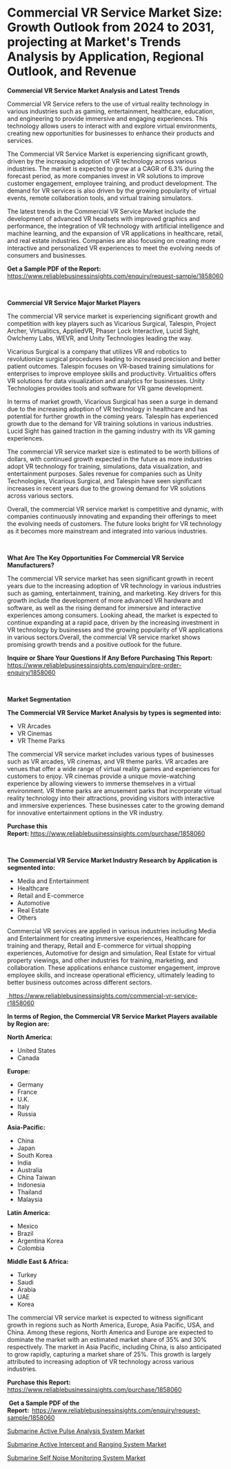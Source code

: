 <p><h1>Commercial VR Service Market Size: Growth Outlook from 2024 to 2031, projecting at Market's Trends Analysis by Application, Regional Outlook, and Revenue</h1></p><p><strong>Commercial VR Service Market Analysis and Latest Trends</strong></p>
<p><p>Commercial VR Service refers to the use of virtual reality technology in various industries such as gaming, entertainment, healthcare, education, and engineering to provide immersive and engaging experiences. This technology allows users to interact with and explore virtual environments, creating new opportunities for businesses to enhance their products and services.</p><p>The Commercial VR Service Market is experiencing significant growth, driven by the increasing adoption of VR technology across various industries. The market is expected to grow at a CAGR of 6.3% during the forecast period, as more companies invest in VR solutions to improve customer engagement, employee training, and product development. The demand for VR services is also driven by the growing popularity of virtual events, remote collaboration tools, and virtual training simulators.</p><p>The latest trends in the Commercial VR Service Market include the development of advanced VR headsets with improved graphics and performance, the integration of VR technology with artificial intelligence and machine learning, and the expansion of VR applications in healthcare, retail, and real estate industries. Companies are also focusing on creating more interactive and personalized VR experiences to meet the evolving needs of consumers and businesses.</p></p>
<p><strong>Get a Sample PDF of the Report:&nbsp;</strong> <a href="https://www.reliablebusinessinsights.com/enquiry/request-sample/1858060">https://www.reliablebusinessinsights.com/enquiry/request-sample/1858060</a></p>
<p>&nbsp;</p>
<p><strong>Commercial VR Service Major Market Players</strong></p>
<p><p>The commercial VR service market is experiencing significant growth and competition with key players such as Vicarious Surgical, Talespin, Project Archer, Virtualitics, AppliedVR, Phaser Lock Interactive, Lucid Sight, Owlchemy Labs, WEVR, and Unity Technologies leading the way.</p><p>Vicarious Surgical is a company that utilizes VR and robotics to revolutionize surgical procedures leading to increased precision and better patient outcomes. Talespin focuses on VR-based training simulations for enterprises to improve employee skills and productivity. Virtualitics offers VR solutions for data visualization and analytics for businesses. Unity Technologies provides tools and software for VR game development.</p><p>In terms of market growth, Vicarious Surgical has seen a surge in demand due to the increasing adoption of VR technology in healthcare and has potential for further growth in the coming years. Talespin has experienced growth due to the demand for VR training solutions in various industries. Lucid Sight has gained traction in the gaming industry with its VR gaming experiences.</p><p>The commercial VR service market size is estimated to be worth billions of dollars, with continued growth expected in the future as more industries adopt VR technology for training, simulations, data visualization, and entertainment purposes. Sales revenue for companies such as Unity Technologies, Vicarious Surgical, and Talespin have seen significant increases in recent years due to the growing demand for VR solutions across various sectors. </p><p>Overall, the commercial VR service market is competitive and dynamic, with companies continuously innovating and expanding their offerings to meet the evolving needs of customers. The future looks bright for VR technology as it becomes more mainstream and integrated into various industries.</p></p>
<p>&nbsp;</p>
<p><strong>What Are The Key Opportunities For Commercial VR Service Manufacturers?</strong></p>
<p><p>The commercial VR service market has seen significant growth in recent years due to the increasing adoption of VR technology in various industries such as gaming, entertainment, training, and marketing. Key drivers for this growth include the development of more advanced VR hardware and software, as well as the rising demand for immersive and interactive experiences among consumers. Looking ahead, the market is expected to continue expanding at a rapid pace, driven by the increasing investment in VR technology by businesses and the growing popularity of VR applications in various sectors.Overall, the commercial VR service market shows promising growth trends and a positive outlook for the future.</p></p>
<p><strong>Inquire or Share Your Questions If Any Before Purchasing This Report:</strong> <a href="https://www.reliablebusinessinsights.com/enquiry/pre-order-enquiry/1858060">https://www.reliablebusinessinsights.com/enquiry/pre-order-enquiry/1858060</a></p>
<p>&nbsp;</p>
<p><strong>Market Segmentation</strong></p>
<p><strong>The Commercial VR Service Market Analysis by types is segmented into:</strong></p>
<p><ul><li>VR Arcades</li><li>VR Cinemas</li><li>VR Theme Parks</li></ul></p>
<p><p>The commercial VR service market includes various types of businesses such as VR arcades, VR cinemas, and VR theme parks. VR arcades are venues that offer a wide range of virtual reality games and experiences for customers to enjoy. VR cinemas provide a unique movie-watching experience by allowing viewers to immerse themselves in a virtual environment. VR theme parks are amusement parks that incorporate virtual reality technology into their attractions, providing visitors with interactive and immersive experiences. These businesses cater to the growing demand for innovative entertainment options in the VR industry.</p></p>
<p><strong>Purchase this Report:&nbsp;</strong><a href="https://www.reliablebusinessinsights.com/purchase/1858060">https://www.reliablebusinessinsights.com/purchase/1858060</a></p>
<p>&nbsp;</p>
<p><strong>The Commercial VR Service Market Industry Research by Application is segmented into:</strong></p>
<p><ul><li>Media and Entertainment</li><li>Healthcare</li><li>Retail and E-commerce</li><li>Automotive</li><li>Real Estate</li><li>Others</li></ul></p>
<p><p>Commercial VR services are applied in various industries including Media and Entertainment for creating immersive experiences, Healthcare for training and therapy, Retail and E-commerce for virtual shopping experiences, Automotive for design and simulation, Real Estate for virtual property viewings, and other industries for training, marketing, and collaboration. These applications enhance customer engagement, improve employee skills, and increase operational efficiency, ultimately leading to better business outcomes across different sectors.</p></p>
<p><a href="https://www.reliablebusinessinsights.com/commercial-vr-service-r1858060">&nbsp;https://www.reliablebusinessinsights.com/commercial-vr-service-r1858060</a></p>
<p><strong>In terms of Region, the Commercial VR Service Market Players available by Region are:</strong></p>
<p>
    <p> <strong> North America: </strong>
        <ul>
            <li>United States</li>
            <li>Canada</li>
        </ul>
        </p> 
    <p> <strong> Europe: </strong>
        <ul>
            <li>Germany</li>
            <li>France</li>
            <li>U.K.</li>
            <li>Italy</li>
            <li>Russia</li>
        </ul>
        </p> 
    <p> <strong> Asia-Pacific: </strong>
        <ul>
            <li>China</li>
            <li>Japan</li>
            <li>South Korea</li>
            <li>India</li>
            <li>Australia</li>
            <li>China Taiwan</li>
            <li>Indonesia</li>
            <li>Thailand</li>
            <li>Malaysia</li>
        </ul>
        </p> 
    <p> <strong> Latin America: </strong>
        <ul>
            <li>Mexico</li>
            <li>Brazil</li>
            <li>Argentina Korea</li>
            <li>Colombia</li>
        </ul>
        </p> 
    <p> <strong> Middle East & Africa: </strong>
        <ul>
            <li>Turkey</li>
            <li>Saudi</li>
            <li>Arabia</li>
            <li>UAE</li>
            <li>Korea</li>
        </ul>
    </p>
    </p>
<p><p>The commercial VR service market is expected to witness significant growth in regions such as North America, Europe, Asia Pacific, USA, and China. Among these regions, North America and Europe are expected to dominate the market with an estimated market share of 35% and 30% respectively. The market in Asia Pacific, including China, is also anticipated to grow rapidly, capturing a market share of 25%. This growth is largely attributed to increasing adoption of VR technology across various industries.</p></p>
<p><strong>Purchase this Report: </strong><a href="https://www.reliablebusinessinsights.com/purchase/1858060">https://www.reliablebusinessinsights.com/purchase/1858060</a></p>
<p>&nbsp;<strong>Get a Sample PDF of the Report:&nbsp;&nbsp;</strong><a href="https://www.reliablebusinessinsights.com/enquiry/request-sample/1858060">https://www.reliablebusinessinsights.com/enquiry/request-sample/1858060</a></p>
<p><strong></strong></p>
<p><p><a href="https://github.com/itulahketika112/Market-Research-Report-List-1/blob/main/submarine-active-pulse-analysis-system-market.md">Submarine Active Pulse Analysis System Market</a></p><p><a href="https://github.com/waylose1223/Market-Research-Report-List-1/blob/main/submarine-active-intercept-and-ranging-system-market.md">Submarine Active Intercept and Ranging System Market</a></p><p><a href="https://github.com/GroverBarry/Market-Research-Report-List-6/blob/main/submarine-self-noise-monitoring-system-market.md">Submarine Self Noise Monitoring System Market</a></p></p>